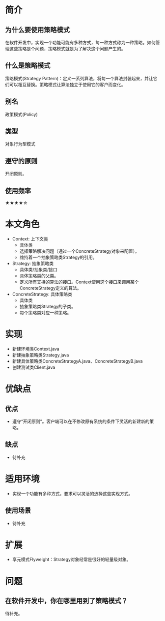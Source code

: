 # 简介
## 为什么要使用策略模式
在软件开发中，实现一个功能可能有多种方式，每一种方式称为一种策略。如何管理这些策略是个问题，策略模式就是为了解决这个问题产生的。
## 什么是策略模式
策略模式(Strategy Pattern)：定义一系列算法，将每一个算法封装起来，并让它们可以相互替换。策略模式让算法独立于使用它的客户而变化。
## 别名
政策模式(Policy)
## 类型
对象行为型模式
## 遵守的原则
开闭原则。
## 使用频率
★★★★☆
# 本文角色
- Context: 上下文类 
    - 具体类
    - 选择策略解决问题（通过一个ConcreteStrategy对象来配置）。
    - 维持着一个抽象策略类Strategy的引用。
- Strategy: 抽象策略类 
    - 具体类/抽象类/接口
    - 具体策略类的父类。
    - 定义所有支持的算法的接口。Context使用这个接口来调用某个ConcreteStrategy定义的算法。
- ConcreteStrategy: 具体策略类 
    - 具体类
    - 抽象策略类Strategy的子类。
    - 每个策略类对应一种策略。
# 实现
- 新建环境类Context.java
- 新建抽象策略类Strategy.java
- 新建具体策略类ConcreteStrategyA.java、ConcreteStrategyB.java
- 创建测试类Client.java
# 优缺点
## 优点
- 遵守“开闭原则”。客户端可以在不修改原有系统的条件下灵活的新建新的策略。
## 缺点
- 待补充
# 适用环境
- 实现一个功能有多种方式，要求可以灵活的选择这些实现方式。
## 使用场景
- 待补充
# 扩展
- 享元模式Flyweight：Strategy对象经常是很好的轻量级对象。
# 问题
## 在软件开发中，你在哪里用到了策略模式？
待补充。